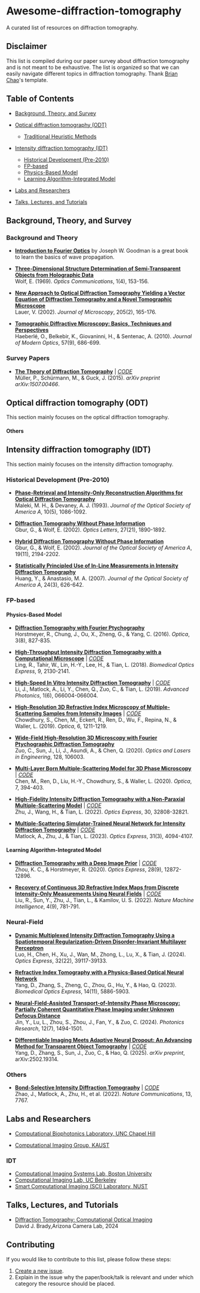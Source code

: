 # Awesome-diffraction-tomography

A curated list of resources on diffraction tomography.

## Disclaimer

This list is compiled during our paper survey about diffraction tomography and is not meant to be exhaustive. The list is organized so that we can easily navigate different topics in diffraction tomography. Thank [Brian Chao](https://github.com/bchao1)'s template.

## Table of Contents
- [Background, Theory, and Survey](#background-theory-and-survey)
- [Optical diffraction tomography (ODT)](#optical-diffraction-tomography-odt)
    - [Traditional Heuristic Methods](#traditional-heuristic-methods)

- [Intensity diffraction tomography (IDT)](#intensity-diffraction-tomography-idt)
    - [Historical Development (Pre-2010)](#historical-development-pre-2010)
    - [FP-based](#fp-based)
    - [Physics-Based Model](#physics-based-model)
    - [Learning Algorithm-Integrated Model](#learning-algorithm-integrated-model)

- [Labs and Researchers](#labs-and-researchers)
- [Talks, Lectures, and Tutorials](#talks-lectures-and-tutorials)

## Background, Theory, and Survey
### Background and Theory
- [**Introduction to Fourier Optics**](https://books.google.com.tw/books/about/Introduction_to_Fourier_Optics.html?id=QllRAAAAMAAJ&redir_esc=y) by Joseph W. Goodman is a great book to learn the basics of wave propagation.

- [**Three-Dimensional Structure Determination of Semi-Transparent Objects from Holographic Data**](https://www.sciencedirect.com/science/article/pii/0030401869900522)  
Wolf, E. (1969). *Optics Communications*, 1(4), 153-156.

- [**New Approach to Optical Diffraction Tomography Yielding a Vector Equation of Diffraction Tomography and a Novel Tomographic Microscope**](https://onlinelibrary.wiley.com/doi/full/10.1046/j.0022-2720.2001.00980.x)  
Lauer, V. (2002). *Journal of Microscopy*, 205(2), 165-176.

- [**Tomographic Diffractive Microscopy: Basics, Techniques and Perspectives**](https://www.tandfonline.com/doi/full/10.1080/09500340.2010.493622)  
Haeberlé, O., Belkebir, K., Giovaninni, H., & Sentenac, A. (2010). *Journal of Modern Optics*, 57(9), 686-699.

### Survey Papers
- [**The Theory of Diffraction Tomography**](https://arxiv.org/pdf/1507.00466) | _[CODE](https://github.com/RI-imaging/ODTbrain)_  
Müller, P., Schürmann, M., & Guck, J. (2015). *arXiv preprint arXiv:1507.00466*.

## Optical diffraction tomography (ODT)

This section mainly focuses on the optical diffraction tomography.

#### Others

## Intensity diffraction tomography (IDT)
This section mainly focuses on the intensity diffraction tomography.

### Historical Development (Pre-2010)

- [**Phase-Retrieval and Intensity-Only Reconstruction Algorithms for Optical Diffraction Tomography**](https://opg.optica.org/josaa/fulltext.cfm?uri=josaa-10-5-1086&id=4618)  
Maleki, M. H., & Devaney, A. J. (1993). *Journal of the Optical Society of America A*, 10(5), 1086-1092.

- [**Diffraction Tomography Without Phase Information**](https://opg.optica.org/ol/abstract.cfm?uri=OL-27-21-1890)  
Gbur, G., & Wolf, E. (2002). *Optics Letters*, 27(21), 1890-1892.

- [**Hybrid Diffraction Tomography Without Phase Information**](https://opg.optica.org/josaa/abstract.cfm?uri=JOSAA-19-11-2194)  
Gbur, G., & Wolf, E. (2002). *Journal of the Optical Society of America A*, 19(11), 2194-2202.

- [**Statistically Principled Use of In-Line Measurements in Intensity Diffraction Tomography**](https://opg.optica.org/josaa/fulltext.cfm?uri=josaa-24-3-626&id=127065)  
Huang, Y., & Anastasio, M. A. (2007). *Journal of the Optical Society of America A*, 24(3), 626-642.

### FP-based 

#### Physics-Based Model

- [**Diffraction Tomography with Fourier Ptychography**](https://opg.optica.org/optica/fulltext.cfm?uri=optica-3-8-827&id=348069)  
Horstmeyer, R., Chung, J., Ou, X., Zheng, G., & Yang, C. (2016). *Optica*, 3(8), 827-835.

- [**High-Throughput Intensity Diffraction Tomography with a Computational Microscope**](https://opg.optica.org/boe/fulltext.cfm?uri=boe-9-5-2130&id=385347) | _[CODE](https://github.com/bu-cisl/High-Throughput-IDT?tab=readme-ov-file)_  
Ling, R., Tahir, W., Lin, H.-Y., Lee, H., & Tian, L. (2018). *Biomedical Optics Express*, 9, 2130-2141.

- [**High-Speed In Vitro Intensity Diffraction Tomography**](https://www.spiedigitallibrary.org/journals/advanced-photonics/volume-1/issue-6/066004/High-speed-in-vitro-intensity-diffraction-tomography/10.1117/1.AP.1.6.066004.full)   | _[CODE](https://github.com/bu-cisl/IDT-using-Annular-Illumination?tab=readme-ov-file)_  
Li, J., Matlock, A., Li, Y., Chen, Q., Zuo, C., & Tian, L. (2019). *Advanced Photonics*, 1(6), 066004-066004.

- [**High-Resolution 3D Refractive Index Microscopy of Multiple-Scattering Samples from Intensity Images**](https://opg.optica.org/optica/fulltext.cfm?uri=optica-6-9-1211&id=418751#articleFigures) | _[CODE](https://github.com/Waller-Lab/multi-slice?tab=readme-ov-file)_  
Chowdhury, S., Chen, M., Eckert, R., Ren, D., Wu, F., Repina, N., & Waller, L. (2019). *Optica*, 6, 1211-1219.

- [**Wide-Field High-Resolution 3D Microscopy with Fourier Ptychographic Diffraction Tomography**](https://www.sciencedirect.com/science/article/pii/S0143816619318421)  
Zuo, C., Sun, J., Li, J., Asundi, A., & Chen, Q. (2020). *Optics and Lasers in Engineering*, 128, 106003.

- [**Multi-Layer Born Multiple-Scattering Model for 3D Phase Microscopy**](http://opg.optica.org/optica/fulltext.cfm?uri=optica-7-5-394&id=431219) | _[CODE](https://github.com/Waller-Lab/multi-layer-born?tab=readme-ov-file)_  
Chen, M., Ren, D., Liu, H.-Y., Chowdhury, S., & Waller, L. (2020). *Optica*, 7, 394-403.

- [**High-Fidelity Intensity Diffraction Tomography with a Non-Paraxial Multiple-Scattering Model**](https://opg.optica.org/oe/fulltext.cfm?uri=oe-30-18-32808&id=495495) | _[CODE](https://github.com/bu-cisl/SSNP-IDT?tab=readme-ov-file)_  
Zhu, J., Wang, H., & Tian, L. (2022). *Optics Express*, 30, 32808-32821.

- [**Multiple-Scattering Simulator-Trained Neural Network for Intensity Diffraction Tomography**](https://opg.optica.org/oe/fulltext.cfm?uri=oe-31-3-4094&id=525403)  | _[CODE](https://github.com/bu-cisl/IDTNet)_  
Matlock, A., Zhu, J., & Tian, L. (2023). *Optics Express*, 31(3), 4094-4107.



#### Learning Algorithm-Integrated Model
- [**Diffraction Tomography with a Deep Image Prior**](https://opg.optica.org/oe/fulltext.cfm?uri=oe-28-9-12872&id=430210)  | _[CODE](https://github.com/kevinczhou/deep-prior-diffraction-tomography)_   
Zhou, K. C., & Horstmeyer, R. (2020). *Optics Express*, 28(9), 12872-12896.

- [**Recovery of Continuous 3D Refractive Index Maps from Discrete Intensity-Only Measurements Using Neural Fields**](https://www.nature.com/articles/s42256-022-00530-3)  | _[CODE](https://github.com/wustl-cig/DeCAF)_   
Liu, R., Sun, Y., Zhu, J., Tian, L., & Kamilov, U. S. (2022). *Nature Machine Intelligence*, 4(9), 781-791.

### Neural-Field 

- [**Dynamic Multiplexed Intensity Diffraction Tomography Using a Spatiotemporal Regularization-Driven Disorder-Invariant Multilayer Perceptron**](https://opg.optica.org/oe/fulltext.cfm?uri=oe-32-22-39117&id=561408)  
Luo, H., Chen, H., Xu, J., Wan, M., Zhong, L., Lu, X., & Tian, J. (2024). *Optics Express*, 32(22), 39117-39133.

- [**Refractive Index Tomography with a Physics-Based Optical Neural Network**](https://opg.optica.org/boe/fulltext.cfm?uri=boe-14-11-5886&id=541011)  
Yang, D., Zhang, S., Zheng, C., Zhou, G., Hu, Y., & Hao, Q. (2023). *Biomedical Optics Express*, 14(11), 5886-5903.

- [**Neural-Field-Assisted Transport-of-Intensity Phase Microscopy: Partially Coherent Quantitative Phase Imaging under Unknown Defocus Distance**](https://opg.optica.org/prj/fulltext.cfm?uri=prj-12-7-1494&id=552941)  
Jin, Y., Lu, L., Zhou, S., Zhou, J., Fan, Y., & Zuo, C. (2024). *Photonics Research*, 12(7), 1494-1501.

- [**Differentiable Imaging Meets Adaptive Neural Dropout: An Advancing Method for Transparent Object Tomography**](https://arxiv.org/abs/2502.19314)  | _[CODE](https://github.com/yang980130/Enhancing-Optical-Diffraction-Tomography-with-Physics-Guided-Adaptive-Dropout-Neural-Networks/tree/master)_  
Yang, D., Zhang, S., Sun, J., Zuo, C., & Hao, Q. (2025). *arXiv preprint*, arXiv:2502.19314.

### Others
- [**Bond-Selective Intensity Diffraction Tomography**](https://www.nature.com/articles/s41467-022-35329-8) | _[CODE](https://github.com/buchenglab/BS-IDT)_  
Zhao, J., Matlock, A., Zhu, H., et al. (2022). *Nature Communications*, 13, 7767.

## Labs and Researchers

- [Computational Biophotonics Laboratory, UNC Chapel Hill](http://www.nicolaspegard.com/index.php)

- [Computational Imaging Group, KAUST](https://vccimaging.org/publications.html)

### IDT 
- [Computational Imaging Systems Lab, Boston University](https://sites.bu.edu/tianlab/)
- [Computational Imaging Lab, UC Berkeley](https://www.laurawaller.com/)
- [Smart Computational Imaging (SCI) Laboratory, NUST](https://www.scilaboratory.com/)

## Talks, Lectures, and Tutorials
- [Diffraction Tomography: Computational Optical Imaging](https://www.youtube.com/watch?v=B4nYL-4e2zI)  
   David J. Brady,Arizona Camera Lab, 2024

## Contributing
If you would like to contribute to this list, please follow these steps:
1. [Create a new issue](https://github.com/willytrek/Awesome-diffraction-tomography/issues).
2. Explain in the issue why the paper/book/talk is relevant and under which category the resource should be placed.


